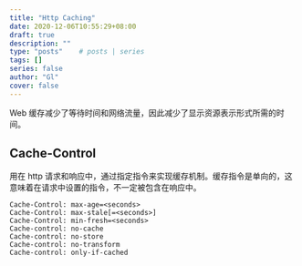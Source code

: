 ```yaml
---
title: "Http Caching"
date: 2020-12-06T10:55:29+08:00
draft: true
description: ""
type: "posts"    # posts | series
tags: []
series: false
author: "Gl"
cover: false
---
```


Web 缓存减少了等待时间和网络流量，因此减少了显示资源表示形式所需的时间。

## Cache-Control

用在 http 请求和响应中，通过指定指令来实现缓存机制。缓存指令是单向的，这意味着在请求中设置的指令，不一定被包含在响应中。

```text
Cache-Control: max-age=<seconds>
Cache-Control: max-stale[=<seconds>]
Cache-Control: min-fresh=<seconds>
Cache-control: no-cache 
Cache-control: no-store
Cache-control: no-transform
Cache-control: only-if-cached
```